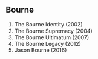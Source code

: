 ## Bourne
1. The Bourne Identity (2002)
2. The Bourne Supremacy (2004)
3. The Bourne Ultimatum (2007)
4. The Bourne Legacy (2012)
5. Jason Bourne (2016)
